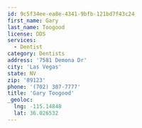 ```yaml
---
id: 9c5f34ee-ea8e-4341-9bfb-121bd7f43c24
first_name: Gary
last_name: Toogood
license: DDS
services:
  - Dentist
category: Dentists
address: '7581 Demona Dr'
city: 'Las Vegas'
state: NV
zip: '89123'
phone: '(702) 307-7777'
title: 'Gary Toogood'
_geoloc:
  lng: -115.14848
  lat: 36.026532
---
```

